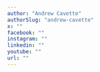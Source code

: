 ```yaml
---
author: "Andrew Cavette"
authorSlug: "andrew-cavette"
x: ""
facebook: ""
instagram: ""
linkedin: ""
youtube: ""
url: ""
---
```

